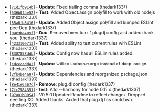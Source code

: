 * [[`71d1fb914b`](https://github.com/thedark1337/eslint-config-thedark1337/commit/71d1fb914b)] - **Update**: Fixed trailing comma (thedark1337)
* [[`536b0fae52`](https://github.com/thedark1337/eslint-config-thedark1337/commit/536b0fae52)] - **Test**: Added Object.assign polyfill to work with old nodejs (thedark1337)
* [[`55a6fb8416`](https://github.com/thedark1337/eslint-config-thedark1337/commit/55a6fb8416)] - **Update**: Added Object.assign polyfill and bumped ESLInt peerDep (thedark1337)
* [[`0ae9ba405f`](https://github.com/thedark1337/eslint-config-thedark1337/commit/0ae9ba405f)] - **Doc**: Removed mention of plugdj config and added thank you. (thedark1337)
* [[`423310e713`](https://github.com/thedark1337/eslint-config-thedark1337/commit/423310e713)] - **Test**: Added ability to test current rules with ESLint (thedark1337)
* [[`8387858ddb`](https://github.com/thedark1337/eslint-config-thedark1337/commit/8387858ddb)] - **Update**: Config now has all ESLint rules added. (thedark1337)
* [[`edec2cdda7`](https://github.com/thedark1337/eslint-config-thedark1337/commit/edec2cdda7)] - **Update**: Utilize Lodash.merge instead of deep-assign. (thedark1337)
* [[`2fb4be4a97`](https://github.com/thedark1337/eslint-config-thedark1337/commit/2fb4be4a97)] - **Update**: Dependencies and reorganized package.json (thedark1337)
* [[`8e41e6a67c`](https://github.com/thedark1337/eslint-config-thedark1337/commit/8e41e6a67c)] - **Remove**: plug.dj config (thedark1337)
* [[`7fc7584351`](https://github.com/thedark1337/eslint-config-thedark1337/commit/7fc7584351)] - **test**: Add --harmony for node 0.12.x (thedark1337)
* [[`97a01b0054`](https://github.com/thedark1337/eslint-config-thedark1337/commit/97a01b0054)] - V0.5.0 Updated Readme to reflect changes. Dropped needing XO. Added thanks. Added that plug.dj has shutdown. (thedark1337)
